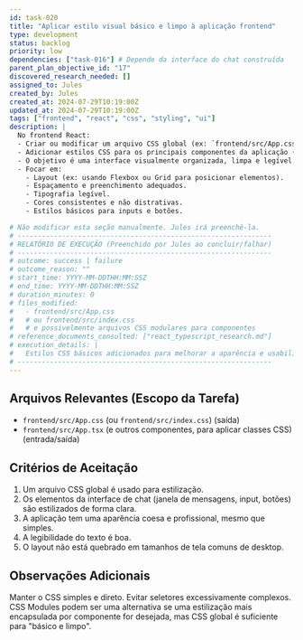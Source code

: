 ```yaml
---
id: task-020
title: "Aplicar estilo visual básico e limpo à aplicação frontend"
type: development
status: backlog
priority: low
dependencies: ["task-016"] # Depende da interface do chat construída
parent_plan_objective_id: "17"
discovered_research_needed: []
assigned_to: Jules
created_by: Jules
created_at: 2024-07-29T10:19:00Z
updated_at: 2024-07-29T10:19:00Z
tags: ["frontend", "react", "css", "styling", "ui"]
description: |
  No frontend React:
  - Criar ou modificar um arquivo CSS global (ex: `frontend/src/App.css` ou `frontend/src/index.css`).
  - Adicionar estilos CSS para os principais componentes da aplicação (input de nome do projeto, interface de chat, mensagens, botões, indicador de fase).
  - O objetivo é uma interface visualmente organizada, limpa e legível. Não é necessário um design complexo ou uso de frameworks CSS pesados.
  - Focar em:
    - Layout (ex: usando Flexbox ou Grid para posicionar elementos).
    - Espaçamento e preenchimento adequados.
    - Tipografia legível.
    - Cores consistentes e não distrativas.
    - Estilos básicos para inputs e botões.

# Não modificar esta seção manualmente. Jules irá preenchê-la.
# ---------------------------------------------------------------
# RELATÓRIO DE EXECUÇÃO (Preenchido por Jules ao concluir/falhar)
# ---------------------------------------------------------------
# outcome: success | failure
# outcome_reason: ""
# start_time: YYYY-MM-DDTHH:MM:SSZ
# end_time: YYYY-MM-DDTHH:MM:SSZ
# duration_minutes: 0
# files_modified:
#   - frontend/src/App.css
#   # ou frontend/src/index.css
#   # e possivelmente arquivos CSS modulares para componentes
# reference_documents_consulted: ["react_typescript_research.md"]
# execution_details: |
#   Estilos CSS básicos adicionados para melhorar a aparência e usabilidade da aplicação.
# ---------------------------------------------------------------
---
```


## Arquivos Relevantes (Escopo da Tarefa)
* `frontend/src/App.css` (ou `frontend/src/index.css`) (saída)
* `frontend/src/App.tsx` (e outros componentes, para aplicar classes CSS) (entrada/saída)

## Critérios de Aceitação
1. Um arquivo CSS global é usado para estilização.
2. Os elementos da interface de chat (janela de mensagens, input, botões) são estilizados de forma clara.
3. A aplicação tem uma aparência coesa e profissional, mesmo que simples.
4. A legibilidade do texto é boa.
5. O layout não está quebrado em tamanhos de tela comuns de desktop.

## Observações Adicionais
Manter o CSS simples e direto. Evitar seletores excessivamente complexos.
CSS Modules podem ser uma alternativa se uma estilização mais encapsulada por componente for desejada, mas CSS global é suficiente para "básico e limpo".
